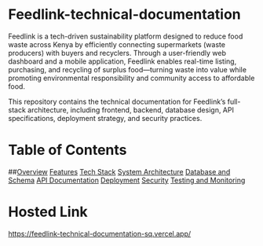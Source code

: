 # Feedlink-technical-documentation

Feedlink is a tech-driven sustainability platform designed to reduce food waste across Kenya by efficiently connecting supermarkets (waste producers) with buyers and recyclers. Through a user-friendly web dashboard and a mobile application, Feedlink enables real-time listing, purchasing, and recycling of surplus food—turning waste into value while promoting environmental responsibility and community access to affordable food.

This repository contains the technical documentation for Feedlink’s full-stack architecture, including frontend, backend, database design, API specifications, deployment strategy, and security practices.

# Table of Contents
##[Overview](https://feedlink-technical-documentation-sq.vercel.app/#overview)
[Features](https://feedlink-technical-documentation-sq.vercel.app/#features)
[Tech Stack](https://feedlink-technical-documentation-sq.vercel.app/#tech-stack)
[System Architecture](https://feedlink-technical-documentation-sq.vercel.app/#system)
[Database and Schema](https://feedlink-technical-documentation-sq.vercel.app/#database)
[API Documentation](https://feedlink-technical-documentation-sq.vercel.app/#api)
[Deployment](https://feedlink-technical-documentation-sq.vercel.app/#deployment)
[Security](https://feedlink-technical-documentation-sq.vercel.app/#security)
[Testing and Monitoring](https://feedlink-technical-documentation-sq.vercel.app/#testing)

# Hosted Link 
https://feedlink-technical-documentation-sq.vercel.app/
